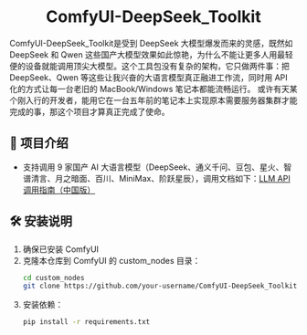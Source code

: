 # <center>ComfyUI-DeepSeek_Toolkit</center>

ComfyUI-DeepSeek_Toolkit是受到 DeepSeek 大模型爆发而来的灵感，既然如 DeepSeek 和 Qwen 这些国产大模型效果如此惊艳，为什么不能让更多人用最轻便的设备就能调用顶尖大模型。这个工具包没有复杂的架构，它只做两件事：把 DeepSeek、Qwen 等这些让我兴奋的大语言模型真正融进工作流，同时用 API 化的方式让每一台老旧的 MacBook/Windows 笔记本都能流畅运行。
或许有天某个刚入行的开发者，能用它在一台五年前的笔记本上实现原本需要服务器集群才能完成的事，那这个项目才算真正完成了使命。

## 👋 项目介绍
- 支持调用 9 家国产 AI 大语言模型（DeepSeek、通义千问、豆包、星火、智谱清言、月之暗面、百川、MiniMax、阶跃星辰），调用文档如下：[LLM API 调用指南（中国版）](https://github.com/HuangYuChuh/ComfyUI-DeepSeek-Toolkit/blob/main/LLM%20API%20%E8%B0%83%E7%94%A8%E6%8C%87%E5%8D%97%EF%BC%88%E4%B8%AD%E5%9B%BD%E7%89%88%EF%BC%89.md)

## 🛠️ 安装说明

1. 确保已安装 ComfyUI
2. 克隆本仓库到 ComfyUI 的 custom_nodes 目录：
   ```bash
   cd custom_nodes
   git clone https://github.com/your-username/ComfyUI-DeepSeek_Toolkit.git
   ```
3. 安装依赖：
   ```bash
   pip install -r requirements.txt
   ```
